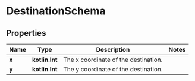 
# DestinationSchema

## Properties
Name | Type | Description | Notes
------------ | ------------- | ------------- | -------------
**x** | **kotlin.Int** | The x coordinate of the destination. | 
**y** | **kotlin.Int** | The y coordinate of the destination. | 



